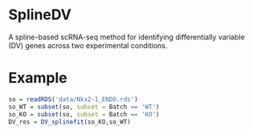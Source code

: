 # SplineDV
A spline-based scRNA-seq method for identifying differentially variable (DV) genes across two experimental conditions.

# Example
```R
so = readRDS('data/Nkx2-1_ENDO.rds')
so_WT = subset(so, subset = Batch == 'WT')
so_KO = subset(so, subset = Batch == 'KO')
DV_res = DV_splinefit(so_KO,so_WT)
```
